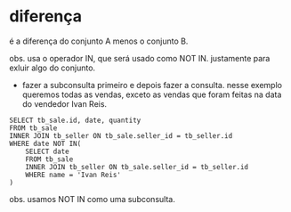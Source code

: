 # diferença

é a diferença do conjunto A menos o conjunto B. 

obs. usa o operador IN, que será usado como NOT IN. justamente para exluir algo do conjunto.

- fazer a subconsulta primeiro e depois fazer a consulta. nesse exemplo queremos todas as vendas, exceto as vendas que foram feitas na data do vendedor Ivan Reis.

```
SELECT tb_sale.id, date, quantity
FROM tb_sale
INNER JOIN tb_seller ON tb_sale.seller_id = tb_seller.id
WHERE date NOT IN(
	SELECT date
	FROM tb_sale
	INNER JOIN tb_seller ON tb_sale.seller_id = tb_seller.id
	WHERE name = 'Ivan Reis'
)
```

obs. usamos NOT IN como uma subconsulta. 